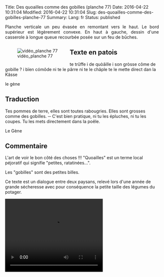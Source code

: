 Title: Des quoailles comme des gobilles (planche 77)
Date: 2016-04-22 10:31:04
Modified: 2016-04-22 10:31:04
Slug: des-quoailles-comme-des-gobilles-planche-77
Summary: 
Lang: fr
Status: published

<p style="text-align:justify;">Planche verticale un peu évasée en remontant vers le haut. Le bord supérieur est légèrement convexe. En haut à gauche, dessin d'une casserole à longue queue recourbée posée sur un feu de bûches.</p>

<figure class="image-block" style="float: left;">
  <img alt="vidéo_planche 77" src="{static}/images/planche_77.png">
  <figcaption style="max-width: 169px">vidéo_planche 77</figcaption>
</figure>


## Texte en patois
te trûffe i de quòâille i son gròsse côme de gobille ?
i bïen cómôde ni te le pârre ni te le châple te le mette direct dan la Kâsse

le gène


## Traduction
Tes pommes de terre, elles sont toutes rabougries. Elles sont grosses comme des gobilles.
─    C'est bien pratique, ni tu les épluches, ni tu les coupes. Tu les mets directement dans la poêle.

Le Gène

## Commentaire
L'art de voir le bon côté des choses !!!
"Quoailles" est un terme local péjoratif qui signifie "petites, ratatinées...".

Les "gobilles" sont des petites billes.

Ce texte est un dialogue entre deux paysans, relevé lors d'une année de grande sécheresse avec pour conséquence la petite taille des légumes du potager.






<video width="320" height="240" controls>
  <source src="https://d1njpgd0ygatdn.cloudfront.net/video_77.mp4" type="video/mp4">
</video>
